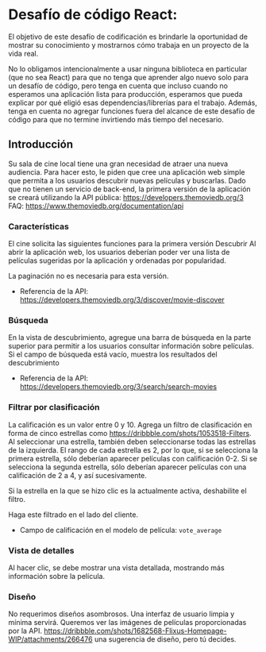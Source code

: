 # Desafío de código React:


El objetivo de este desafío de codificación es brindarle la oportunidad de mostrar su conocimiento y mostrarnos cómo trabaja en un proyecto de la vida real.

No lo obligamos intencionalmente a usar ninguna biblioteca en particular (que no sea React) para que no tenga que aprender algo nuevo solo para un desafío de código, pero tenga en cuenta que incluso cuando no esperamos una aplicación lista para producción, esperamos que pueda explicar por qué eligió esas dependencias/librerías para el trabajo.
Además, tenga en cuenta no agregar funciones fuera del alcance de este desafío de código para que no termine invirtiendo más tiempo del necesario.



## Introducción


Su sala de cine local tiene una gran necesidad de atraer una nueva audiencia.
Para hacer esto, le piden que cree una aplicación web simple que permita a los usuarios descubrir nuevas películas y buscarlas.
Dado que no tienen un servicio de back-end, la primera versión de la aplicación se creará utilizando la API pública: https://developers.themoviedb.org/3 FAQ: https://www.themoviedb.org/documentation/api

### Características
El cine solicita las siguientes funciones para la primera versión
Descubrir Al abrir la aplicación web, los usuarios deberían poder ver una lista de películas sugeridas por la aplicación y ordenadas por popularidad.

La paginación no es necesaria para esta versión.
- Referencia de la API: https://developers.themoviedb.org/3/discover/movie-discover

### Búsqueda
En la vista de descubrimiento, agregue una barra de búsqueda en la parte superior para permitir a los usuarios consultar información sobre películas.
Si el campo de búsqueda está vacío, muestra los resultados del descubrimiento
- Referencia de la API: https://developers.themoviedb.org/3/search/search-movies

### Filtrar por clasificación
La calificación es un valor entre 0 y 10.
Agrega un filtro de clasificación en forma de cinco estrellas como https://dribbble.com/shots/1053518-Filters.
Al seleccionar una estrella, también deben seleccionarse todas las estrellas de la izquierda.
El rango de cada estrella es 2, por lo que, si se selecciona la primera estrella, sólo deberían aparecer películas con calificación 0-2. Si se selecciona la segunda estrella, sólo deberían aparecer películas con una calificación de 2 a 4, y así sucesivamente.

Si la estrella en la que se hizo clic es la actualmente activa, deshabilite el filtro.

Haga este filtrado en el lado del cliente.
- Campo de calificación en el modelo de película: `vote_average`

### Vista de detalles
Al hacer clic, se debe mostrar una vista detallada, mostrando más información sobre la película.

 ### Diseño
No requerimos diseños asombrosos.
Una interfaz de usuario limpia y mínima servirá.
Queremos ver las imágenes de películas proporcionadas por la API.
https://dribbble.com/shots/1682568-Flixus-Homepage-WIP/attachments/266476 una sugerencia de diseño, pero tú decides.
